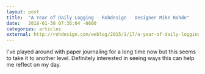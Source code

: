 ```yaml
---
layout: post
title:  "A Year of Daily Logging - Rohdesign - Designer Mike Rohde"
date:   2018-01-30 07:36:04 -0600
categories: articles
external: http://rohdesign.com/weblog/2015/1/17/a-year-of-daily-logging.html
---
```

I've played around with paper journaling for a long time now but this seems to take it to another level. Definitely interested in seeing ways this can help me reflect on my day.